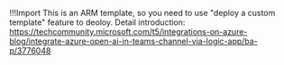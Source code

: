 !!!Import This is an ARM template, so you need to use "deploy a custom template" feature to deoloy.
Detail introduction: https://techcommunity.microsoft.com/t5/integrations-on-azure-blog/integrate-azure-open-ai-in-teams-channel-via-logic-app/ba-p/3776048 
